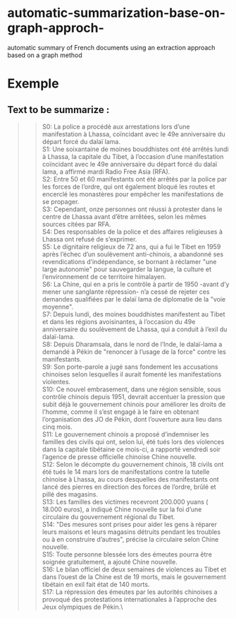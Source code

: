 # automatic-summarization-base-on-graph-approch-
automatic summary of French documents using an extraction approach based on a graph method
# Exemple
## Text to be summarize :
>> S0: La police a procédé aux arrestations lors d’une manifestation à Lhassa, coïncidant avec le 49e anniversaire du départ        forcé du dalaï lama.\
S1: Une soixantaine de moines bouddhistes ont été arrêtés lundi à Lhassa, la capitale du Tibet, à l’occasion d’une                manifestation coïncidant avec le 49e anniversaire du départ forcé du dalaï lama, a affirmé mardi Radio Free Asia (RFA).\
S2: Entre 50 et 60 manifestants ont été arrêtés par la police par les forces de l’ordre, qui ont également bloqué les routes et encerclé les monastères pour empêcher les manifestations de se propager.\
S3: Cependant, onze personnes ont réussi à protester dans le centre de Lhassa avant d’être arrêtées, selon les mêmes sources citées par RFA.\
S4: Des responsables de la police et des affaires religieuses à Lhassa ont refusé de s’exprimer.\
S5: Le dignitaire religieux de 72 ans, qui a fui le Tibet en 1959 après l’échec d’un soulèvement anti-chinois, a abandonné ses revendications d’indépendance, se bornant à réclamer "une large autonomie" pour sauvegarder la langue, la culture et l’environnement de ce territoire himalayen.\
S6: La Chine, qui en a pris le contrôle à partir de 1950 -avant d’y mener une sanglante répression- n’a cessé de rejeter ces demandes qualifiées par le dalaï lama de diplomatie de la "voie moyenne".\
S7: Depuis lundi, des moines bouddhistes manifestent au Tibet et dans les régions avoisinantes, à l’occasion du 49e anniversaire du soulèvement de Lhassa, qui a conduit à l’exil du dalaï-lama.\
S8:  Depuis Dharamsala, dans le nord de l’Inde, le dalaï-lama a demandé à Pékin de "renoncer à l’usage de la force" contre        les manifestants.\
S9: Son porte-parole a jugé sans fondement les accusations chinoises selon lesquelles il aurait fomenté les manifestations violentes.\
S10: Ce nouvel embrasement, dans une région sensible, sous contrôle chinois depuis 1951, devrait accentuer la pression que subit déjà le gouvernement chinois pour améliorer les droits de l’homme, comme il s’est engagé à le faire en obtenant l’organisation des JO de Pékin, dont l’ouverture aura lieu dans cinq mois.\
S11: Le gouvernement chinois a proposé d’indemniser les familles des civils qui ont, selon lui, été tués lors des violences dans la capitale tibétaine ce mois-ci, a rapporté vendredi soir l’agence de presse officielle chinoise Chine nouvelle.\
S12: Selon le décompte du gouvernement chinois, 18 civils ont été tués le 14 mars lors de manifestations contre la tutelle chinoise à Lhassa, au cours desquelles des manifestants ont lancé des pierres en direction des forces de l’ordre, brûlé et pillé des magasins.\
S13: Les familles des victimes recevront 200.000 yuans ( 18.000 euros), a indiqué Chine nouvelle sur la foi d’une circulaire      du gouvernement régional du Tibet.\
S14: "Des mesures sont prises pour aider les gens à réparer leurs maisons et leurs magasins détruits pendant les troubles ou       à en construire d’autres", précise la circulaire selon Chine nouvelle.\
S15: Toute personne blessée lors des émeutes pourra être soignée gratuitement, a ajouté Chine nouvelle.\
S16: Le bilan officiel de deux semaines de violences au Tibet et dans l’ouest de la Chine est de 19 morts, mais le                gouvernement tibétain en exil fait état de 140 morts.\
S17: La répression des émeutes par les autorités chinoises a provoqué des protestations internationales à l’approche des Jeux olympiques de Pékin.\
